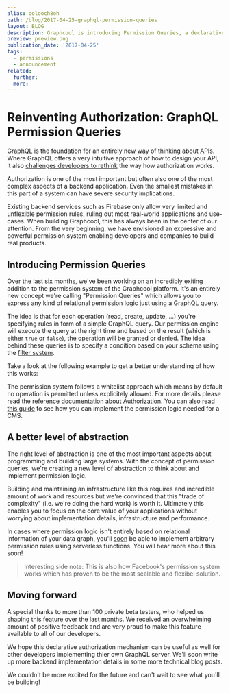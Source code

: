 ```yaml
---
alias: oolooch8oh
path: /blog/2017-04-25-graphql-permission-queries
layout: BLOG
description: Graphcool is introducing Permission Queries, a declarative authorization mechanism for GraphQL APIs.
preview: preview.png
publication_date: '2017-04-25'
tags:
  - permissions
  - announcement
related:
  further:
  more:
---
```


# Reinventing Authorization: GraphQL Permission Queries

GraphQL is the foundation for an entirely new way of thinking about APIs. Where GraphQL offers a very intuitive approach of how to design your API, it also [challenges developers to rethink](https://github.com/apollographql/graphql-tools/issues/313) the way how authorization works.

Authorization is one of the most important but often also one of the most complex aspects of a backend application. Even the smallest mistakes in this part of a system can have severe security implications.

Existing backend services such as Firebase only allow very limited and unflexible permission rules, ruling out most real-world applications and use-cases. When building Graphcool, this has always been in the center of our attention. From the very beginning, we have envisioned an expressive and powerful permission system enabling developers and companies to build real products.

## Introducing Permission Queries

Over the last six months, we've been working on an incredibly exiting addition to the permission system of the Graphcool platform. It's an entirely new concept we're calling "Permission Queries" which allows you to express any kind of relational permission logic just using a GraphQL query.

The idea is that for each operation (read, create, update, ...) you're specifying rules in form of a simple GraphQL query. Our permission engine will execute the query at the right time and based on the result (which is either `true` or `false`), the operation will be granted or denied. The idea behind these queries is to specify a condition based on your schema using the [filter system](!alias-aing7uech3).

Take a look at the following example to get a better understanding of how this works:

<!-- PERMISSION_EXAMPLES -->

The permission system follows a whitelist approach which means by default no operation is permitted unless explicitely allowed. For more details please read the [reference documentation about Authorization](!alias-iegoo0heez). You can also [read this guide](!alias-miesho4goo) to see how you can implement the permission logic needed for a CMS.

## A better level of abstraction

The right level of abstraction is one of the most important aspects about programming and building large systems. With the concept of permission queries, we're creating a new level of abstraction to think about and implement permission logic.

Building and maintaining an infrastructure like this requires and incredible amount of work and resources but we're convinced that this "trade of complexity" (i.e. we're doing the hard work) is worth it. Ultimately this enables you to focus on the core value of your applications without worrying about implementation details, infrastructure and performance.

In cases where permission logic isn't entirely based on relational information of your data graph, you'll [soon](https://github.com/graphcool/feature-requests/issues/183) be able to implement arbitrary permission rules using serverless functions. You will hear more about this soon!

> Interesting side note: This is also how Facebook's permission system works which has proven to be the most scalable and flexibel solution.

## Moving forward

A special thanks to more than 100 private beta testers, who helped us shaping this feature over the last months. We received an overwhelming amount of positive feedback and are very proud to make this feature available to all of our developers.

We hope this declarative authorization mechanism can be useful as well for other developers implementing thier own GraphQL server. We'll soon write up more backend implementation details in some more technical blog posts.

We couldn't be more excited for the future and can't wait to see what you'll be building!
